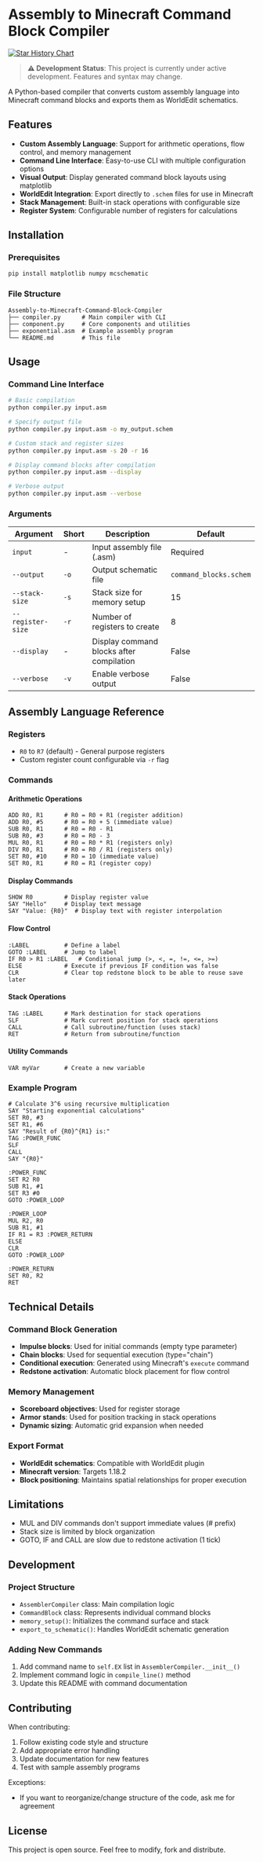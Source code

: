 # Assembly to Minecraft Command Block Compiler

[![Star History Chart](https://api.star-history.com/svg?repos=Bowser04/Assembly-to-Minecraft-Command-Block-Compiler&type=Date)](https://www.star-history.com/#Bowser04/Assembly-to-Minecraft-Command-Block-Compiler&Date)

> **⚠️ Development Status**: This project is currently under active development. Features and syntax may change.

A Python-based compiler that converts custom assembly language into Minecraft command blocks and exports them as WorldEdit schematics.

## Features

- **Custom Assembly Language**: Support for arithmetic operations, flow control, and memory management
- **Command Line Interface**: Easy-to-use CLI with multiple configuration options  
- **Visual Output**: Display generated command block layouts using matplotlib
- **WorldEdit Integration**: Export directly to `.schem` files for use in Minecraft
- **Stack Management**: Built-in stack operations with configurable size
- **Register System**: Configurable number of registers for calculations

## Installation

### Prerequisites

```bash
pip install matplotlib numpy mcschematic
```

### File Structure
```
Assembly-to-Minecraft-Command-Block-Compiler
├── compiler.py      # Main compiler with CLI
├── component.py     # Core components and utilities
├── exponential.asm  # Example assembly program
└── README.md        # This file
```

## Usage

### Command Line Interface

```bash
# Basic compilation
python compiler.py input.asm

# Specify output file
python compiler.py input.asm -o my_output.schem

# Custom stack and register sizes
python compiler.py input.asm -s 20 -r 16

# Display command blocks after compilation
python compiler.py input.asm --display

# Verbose output
python compiler.py input.asm --verbose
```

### Arguments

| Argument | Short | Description | Default |
|----------|--------|-------------|---------|
| `input` | - | Input assembly file (.asm) | Required |
| `--output` | `-o` | Output schematic file | `command_blocks.schem` |
| `--stack-size` | `-s` | Stack size for memory setup | 15 |
| `--register-size` | `-r` | Number of registers to create | 8 |
| `--display` | - | Display command blocks after compilation | False |
| `--verbose` | `-v` | Enable verbose output | False |

## Assembly Language Reference

### Registers
- `R0` to `R7` (default) - General purpose registers
- Custom register count configurable via `-r` flag

### Commands

#### Arithmetic Operations
```
ADD R0, R1      # R0 = R0 + R1 (register addition)
ADD R0, #5      # R0 = R0 + 5 (immediate value)
SUB R0, R1      # R0 = R0 - R1
SUB R0, #3      # R0 = R0 - 3
MUL R0, R1      # R0 = R0 * R1 (registers only)
DIV R0, R1      # R0 = R0 / R1 (registers only)
SET R0, #10     # R0 = 10 (immediate value)
SET R0, R1      # R0 = R1 (register copy)
```

#### Display Commands
```
SHOW R0         # Display register value
SAY "Hello"     # Display text message
SAY "Value: {R0}"  # Display text with register interpolation
```

#### Flow Control
```
:LABEL          # Define a label
GOTO :LABEL     # Jump to label
IF R0 > R1 :LABEL   # Conditional jump (>, <, =, !=, <=, >=)
ELSE            # Execute if previous IF condition was false
CLR             # Clear top redstone block to be able to reuse save later
```

#### Stack Operations
```
TAG :LABEL      # Mark destination for stack operations
SLF             # Mark current position for stack operations
CALL            # Call subroutine/function (uses stack)
RET             # Return from subroutine/function
```

#### Utility Commands
```
VAR myVar       # Create a new variable
```

### Example Program

```
# Calculate 3^6 using recursive multiplication
SAY "Starting exponential calculations"
SET R0, #3
SET R1, #6
SAY "Result of {R0}^{R1} is:"
TAG :POWER_FUNC
SLF
CALL
SAY "{R0}"

:POWER_FUNC
SET R2 R0
SUB R1, #1
SET R3 #0
GOTO :POWER_LOOP

:POWER_LOOP
MUL R2, R0
SUB R1, #1
IF R1 = R3 :POWER_RETURN
ELSE
CLR
GOTO :POWER_LOOP

:POWER_RETURN
SET R0, R2
RET
```

## Technical Details

### Command Block Generation
- **Impulse blocks**: Used for initial commands (empty type parameter)
- **Chain blocks**: Used for sequential execution (type="chain")
- **Conditional execution**: Generated using Minecraft's `execute` command
- **Redstone activation**: Automatic block placement for flow control

### Memory Management
- **Scoreboard objectives**: Used for register storage
- **Armor stands**: Used for position tracking in stack operations
- **Dynamic sizing**: Automatic grid expansion when needed

### Export Format
- **WorldEdit schematics**: Compatible with WorldEdit plugin
- **Minecraft version**: Targets 1.18.2
- **Block positioning**: Maintains spatial relationships for proper execution

## Limitations

- MUL and DIV commands don't support immediate values (# prefix)
- Stack size is limited by block organization
- GOTO, IF and CALL are slow due to redstone activation (1 tick)

## Development

### Project Structure
- `AssemblerCompiler` class: Main compilation logic
- `CommandBlock` class: Represents individual command blocks
- `memory_setup()`: Initializes the command surface and stack
- `export_to_schematic()`: Handles WorldEdit schematic generation

### Adding New Commands
1. Add command name to `self.EX` list in `AssemblerCompiler.__init__()`
2. Implement command logic in `compile_line()` method
3. Update this README with command documentation

## Contributing

When contributing:
1. Follow existing code style and structure
2. Add appropriate error handling
3. Update documentation for new features
4. Test with sample assembly programs

Exceptions:
- If you want to reorganize/change structure of the code, ask me for agreement

## License

This project is open source. Feel free to modify, fork and distribute.
